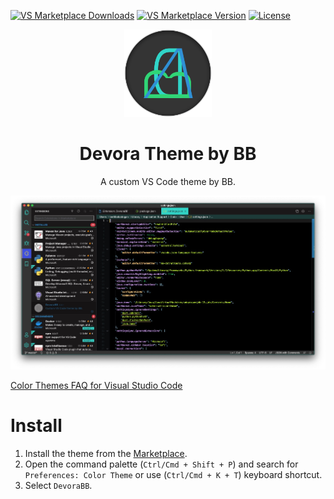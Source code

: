 [![VS Marketplace Downloads](https://img.shields.io/visual-studio-marketplace/d/berkbb.devorabb-vscode-theme)](https://marketplace.visualstudio.com/items?itemName=berkbb.devorabb-vscode-theme)
[![VS Marketplace Version](https://img.shields.io/visual-studio-marketplace/v/berkbb.devorabb-vscode-theme?color=informational)](https://marketplace.visualstudio.com/items?itemName=berkbb.devorabb-vscode-theme)
[![License](https://img.shields.io/github/license/berkbb/devorabb?color=important)](https://marketplace.visualstudio.com/items?itemName=berkbb.devorabb-vscode-theme)



<div align="center">
<img src="https://raw.githubusercontent.com/berkbb/devorabb/main/devoraicon.png" width="140" />

# Devora Theme by BB



A custom VS Code theme by BB.



![Preview](https://raw.githubusercontent.com/berkbb/devorabb/main/main.jpg)

</div>

[Color Themes FAQ for Visual Studio Code](https://code.visualstudio.com/api/extension-guides/color-theme) 

# Install
1. Install the  theme from the [Marketplace](https://marketplace.visualstudio.com/items?itemName=berkbb.devorabb-vscode-theme).
2. Open the command palette (`Ctrl/Cmd + Shift + P`) and search for `Preferences: Color Theme` or use  (`Ctrl/Cmd + K + T`) keyboard shortcut.
3. Select `DevoraBB`.




